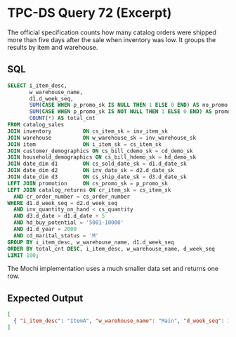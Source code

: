 # TPC-DS Query 72 (Excerpt)

The official specification counts how many catalog orders were shipped more than five days after the sale when inventory was low. It groups the results by item and warehouse.

## SQL
```sql
SELECT i_item_desc,
       w_warehouse_name,
       d1.d_week_seq,
       SUM(CASE WHEN p_promo_sk IS NULL THEN 1 ELSE 0 END) AS no_promo,
       SUM(CASE WHEN p_promo_sk IS NOT NULL THEN 1 ELSE 0 END) AS promo,
       COUNT(*) AS total_cnt
FROM catalog_sales
JOIN inventory          ON cs_item_sk = inv_item_sk
JOIN warehouse          ON w_warehouse_sk = inv_warehouse_sk
JOIN item               ON i_item_sk = cs_item_sk
JOIN customer_demographics ON cs_bill_cdemo_sk = cd_demo_sk
JOIN household_demographics ON cs_bill_hdemo_sk = hd_demo_sk
JOIN date_dim d1        ON cs_sold_date_sk = d1.d_date_sk
JOIN date_dim d2        ON inv_date_sk = d2.d_date_sk
JOIN date_dim d3        ON cs_ship_date_sk = d3.d_date_sk
LEFT JOIN promotion     ON cs_promo_sk = p_promo_sk
LEFT JOIN catalog_returns ON cr_item_sk = cs_item_sk
  AND cr_order_number = cs_order_number
WHERE d1.d_week_seq = d2.d_week_seq
  AND inv_quantity_on_hand < cs_quantity
  AND d3.d_date > d1.d_date + 5
  AND hd_buy_potential = '5001-10000'
  AND d1.d_year = 2000
  AND cd_marital_status = 'M'
GROUP BY i_item_desc, w_warehouse_name, d1.d_week_seq
ORDER BY total_cnt DESC, i_item_desc, w_warehouse_name, d_week_seq
LIMIT 100;
```

The Mochi implementation uses a much smaller data set and returns one row.

## Expected Output
```json
[
  { "i_item_desc": "ItemA", "w_warehouse_name": "Main", "d_week_seq": 10, "no_promo": 1, "promo": 0, "total_cnt": 1 }
]
```
